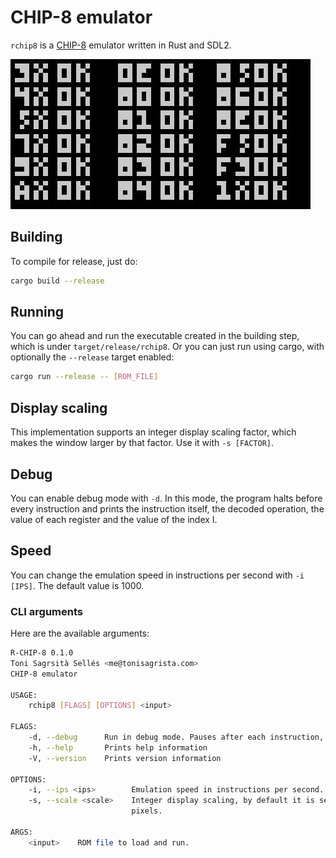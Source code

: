 # CHIP-8 emulator

`rchip8` is a [CHIP-8](https://en.wikipedia.org/wiki/CHIP-8) emulator written in Rust and SDL2.

![](test-results.jpg)

## Building

To compile for release, just do:

```bash
cargo build --release
```

## Running

You can go ahead and run the executable created in the building step, which is under `target/release/rchip8`. Or you can just run using cargo, with optionally the `--release` target enabled:

```bash
cargo run --release -- [ROM_FILE]
```

## Display scaling

This implementation supports an integer display scaling factor, which makes the window larger by that factor. Use it with `-s [FACTOR]`.

## Debug

You can enable debug mode with `-d`. In this mode, the program halts before every instruction and prints the instruction itself, the decoded operation, the value of each register and the value of the index I.

## Speed

You can change the emulation speed in instructions per second with `-i [IPS]`. The default value is 1000.

### CLI arguments

Here are the available arguments:

```bash
R-CHIP-8 0.1.0
Toni Sagrsità Sellés <me@tonisagrista.com>
CHIP-8 emulator

USAGE:
    rchip8 [FLAGS] [OPTIONS] <input>

FLAGS:
    -d, --debug      Run in debug mode. Pauses after each instruction, prints info to stdout.
    -h, --help       Prints help information
    -V, --version    Prints version information

OPTIONS:
    -i, --ips <ips>        Emulation speed in instructions per second. Default value is 1000.
    -s, --scale <scale>    Integer display scaling, by default it is set to 15. If set to 1, the display is set to 64x32
                           pixels.

ARGS:
    <input>    ROM file to load and run.
```
